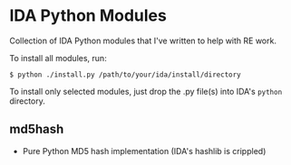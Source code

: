 IDA Python Modules
===

Collection of IDA Python modules that I've written to help with RE work.

To install all modules, run:

```
$ python ./install.py /path/to/your/ida/install/directory
```

To install only selected modules, just drop the .py file(s) into IDA's `python` directory.

md5hash
----------

  * Pure Python MD5 hash implementation (IDA's hashlib is crippled)

